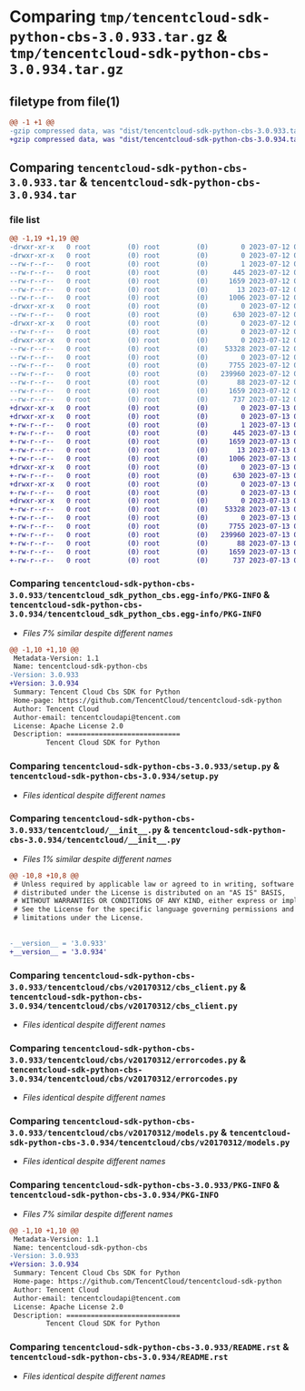 # Comparing `tmp/tencentcloud-sdk-python-cbs-3.0.933.tar.gz` & `tmp/tencentcloud-sdk-python-cbs-3.0.934.tar.gz`

## filetype from file(1)

```diff
@@ -1 +1 @@
-gzip compressed data, was "dist/tencentcloud-sdk-python-cbs-3.0.933.tar", last modified: Wed Jul 12 00:21:29 2023, max compression
+gzip compressed data, was "dist/tencentcloud-sdk-python-cbs-3.0.934.tar", last modified: Thu Jul 13 00:17:06 2023, max compression
```

## Comparing `tencentcloud-sdk-python-cbs-3.0.933.tar` & `tencentcloud-sdk-python-cbs-3.0.934.tar`

### file list

```diff
@@ -1,19 +1,19 @@
-drwxr-xr-x   0 root         (0) root         (0)        0 2023-07-12 00:21:29.000000 tencentcloud-sdk-python-cbs-3.0.933/
-drwxr-xr-x   0 root         (0) root         (0)        0 2023-07-12 00:21:29.000000 tencentcloud-sdk-python-cbs-3.0.933/tencentcloud_sdk_python_cbs.egg-info/
--rw-r--r--   0 root         (0) root         (0)        1 2023-07-12 00:21:29.000000 tencentcloud-sdk-python-cbs-3.0.933/tencentcloud_sdk_python_cbs.egg-info/dependency_links.txt
--rw-r--r--   0 root         (0) root         (0)      445 2023-07-12 00:21:29.000000 tencentcloud-sdk-python-cbs-3.0.933/tencentcloud_sdk_python_cbs.egg-info/SOURCES.txt
--rw-r--r--   0 root         (0) root         (0)     1659 2023-07-12 00:21:29.000000 tencentcloud-sdk-python-cbs-3.0.933/tencentcloud_sdk_python_cbs.egg-info/PKG-INFO
--rw-r--r--   0 root         (0) root         (0)       13 2023-07-12 00:21:29.000000 tencentcloud-sdk-python-cbs-3.0.933/tencentcloud_sdk_python_cbs.egg-info/top_level.txt
--rw-r--r--   0 root         (0) root         (0)     1006 2023-07-12 00:21:29.000000 tencentcloud-sdk-python-cbs-3.0.933/setup.py
-drwxr-xr-x   0 root         (0) root         (0)        0 2023-07-12 00:21:29.000000 tencentcloud-sdk-python-cbs-3.0.933/tencentcloud/
--rw-r--r--   0 root         (0) root         (0)      630 2023-07-12 00:21:29.000000 tencentcloud-sdk-python-cbs-3.0.933/tencentcloud/__init__.py
-drwxr-xr-x   0 root         (0) root         (0)        0 2023-07-12 00:21:29.000000 tencentcloud-sdk-python-cbs-3.0.933/tencentcloud/cbs/
--rw-r--r--   0 root         (0) root         (0)        0 2023-07-12 00:21:29.000000 tencentcloud-sdk-python-cbs-3.0.933/tencentcloud/cbs/__init__.py
-drwxr-xr-x   0 root         (0) root         (0)        0 2023-07-12 00:21:29.000000 tencentcloud-sdk-python-cbs-3.0.933/tencentcloud/cbs/v20170312/
--rw-r--r--   0 root         (0) root         (0)    53328 2023-07-12 00:21:29.000000 tencentcloud-sdk-python-cbs-3.0.933/tencentcloud/cbs/v20170312/cbs_client.py
--rw-r--r--   0 root         (0) root         (0)        0 2023-07-12 00:21:29.000000 tencentcloud-sdk-python-cbs-3.0.933/tencentcloud/cbs/v20170312/__init__.py
--rw-r--r--   0 root         (0) root         (0)     7755 2023-07-12 00:21:29.000000 tencentcloud-sdk-python-cbs-3.0.933/tencentcloud/cbs/v20170312/errorcodes.py
--rw-r--r--   0 root         (0) root         (0)   239960 2023-07-12 00:21:29.000000 tencentcloud-sdk-python-cbs-3.0.933/tencentcloud/cbs/v20170312/models.py
--rw-r--r--   0 root         (0) root         (0)       88 2023-07-12 00:21:29.000000 tencentcloud-sdk-python-cbs-3.0.933/setup.cfg
--rw-r--r--   0 root         (0) root         (0)     1659 2023-07-12 00:21:29.000000 tencentcloud-sdk-python-cbs-3.0.933/PKG-INFO
--rw-r--r--   0 root         (0) root         (0)      737 2023-07-12 00:21:29.000000 tencentcloud-sdk-python-cbs-3.0.933/README.rst
+drwxr-xr-x   0 root         (0) root         (0)        0 2023-07-13 00:17:06.000000 tencentcloud-sdk-python-cbs-3.0.934/
+drwxr-xr-x   0 root         (0) root         (0)        0 2023-07-13 00:17:06.000000 tencentcloud-sdk-python-cbs-3.0.934/tencentcloud_sdk_python_cbs.egg-info/
+-rw-r--r--   0 root         (0) root         (0)        1 2023-07-13 00:17:06.000000 tencentcloud-sdk-python-cbs-3.0.934/tencentcloud_sdk_python_cbs.egg-info/dependency_links.txt
+-rw-r--r--   0 root         (0) root         (0)      445 2023-07-13 00:17:06.000000 tencentcloud-sdk-python-cbs-3.0.934/tencentcloud_sdk_python_cbs.egg-info/SOURCES.txt
+-rw-r--r--   0 root         (0) root         (0)     1659 2023-07-13 00:17:06.000000 tencentcloud-sdk-python-cbs-3.0.934/tencentcloud_sdk_python_cbs.egg-info/PKG-INFO
+-rw-r--r--   0 root         (0) root         (0)       13 2023-07-13 00:17:06.000000 tencentcloud-sdk-python-cbs-3.0.934/tencentcloud_sdk_python_cbs.egg-info/top_level.txt
+-rw-r--r--   0 root         (0) root         (0)     1006 2023-07-13 00:17:06.000000 tencentcloud-sdk-python-cbs-3.0.934/setup.py
+drwxr-xr-x   0 root         (0) root         (0)        0 2023-07-13 00:17:06.000000 tencentcloud-sdk-python-cbs-3.0.934/tencentcloud/
+-rw-r--r--   0 root         (0) root         (0)      630 2023-07-13 00:17:06.000000 tencentcloud-sdk-python-cbs-3.0.934/tencentcloud/__init__.py
+drwxr-xr-x   0 root         (0) root         (0)        0 2023-07-13 00:17:06.000000 tencentcloud-sdk-python-cbs-3.0.934/tencentcloud/cbs/
+-rw-r--r--   0 root         (0) root         (0)        0 2023-07-13 00:17:06.000000 tencentcloud-sdk-python-cbs-3.0.934/tencentcloud/cbs/__init__.py
+drwxr-xr-x   0 root         (0) root         (0)        0 2023-07-13 00:17:06.000000 tencentcloud-sdk-python-cbs-3.0.934/tencentcloud/cbs/v20170312/
+-rw-r--r--   0 root         (0) root         (0)    53328 2023-07-13 00:17:06.000000 tencentcloud-sdk-python-cbs-3.0.934/tencentcloud/cbs/v20170312/cbs_client.py
+-rw-r--r--   0 root         (0) root         (0)        0 2023-07-13 00:17:06.000000 tencentcloud-sdk-python-cbs-3.0.934/tencentcloud/cbs/v20170312/__init__.py
+-rw-r--r--   0 root         (0) root         (0)     7755 2023-07-13 00:17:06.000000 tencentcloud-sdk-python-cbs-3.0.934/tencentcloud/cbs/v20170312/errorcodes.py
+-rw-r--r--   0 root         (0) root         (0)   239960 2023-07-13 00:17:06.000000 tencentcloud-sdk-python-cbs-3.0.934/tencentcloud/cbs/v20170312/models.py
+-rw-r--r--   0 root         (0) root         (0)       88 2023-07-13 00:17:06.000000 tencentcloud-sdk-python-cbs-3.0.934/setup.cfg
+-rw-r--r--   0 root         (0) root         (0)     1659 2023-07-13 00:17:06.000000 tencentcloud-sdk-python-cbs-3.0.934/PKG-INFO
+-rw-r--r--   0 root         (0) root         (0)      737 2023-07-13 00:17:06.000000 tencentcloud-sdk-python-cbs-3.0.934/README.rst
```

### Comparing `tencentcloud-sdk-python-cbs-3.0.933/tencentcloud_sdk_python_cbs.egg-info/PKG-INFO` & `tencentcloud-sdk-python-cbs-3.0.934/tencentcloud_sdk_python_cbs.egg-info/PKG-INFO`

 * *Files 7% similar despite different names*

```diff
@@ -1,10 +1,10 @@
 Metadata-Version: 1.1
 Name: tencentcloud-sdk-python-cbs
-Version: 3.0.933
+Version: 3.0.934
 Summary: Tencent Cloud Cbs SDK for Python
 Home-page: https://github.com/TencentCloud/tencentcloud-sdk-python
 Author: Tencent Cloud
 Author-email: tencentcloudapi@tencent.com
 License: Apache License 2.0
 Description: ============================
         Tencent Cloud SDK for Python
```

### Comparing `tencentcloud-sdk-python-cbs-3.0.933/setup.py` & `tencentcloud-sdk-python-cbs-3.0.934/setup.py`

 * *Files identical despite different names*

### Comparing `tencentcloud-sdk-python-cbs-3.0.933/tencentcloud/__init__.py` & `tencentcloud-sdk-python-cbs-3.0.934/tencentcloud/__init__.py`

 * *Files 1% similar despite different names*

```diff
@@ -10,8 +10,8 @@
 # Unless required by applicable law or agreed to in writing, software
 # distributed under the License is distributed on an "AS IS" BASIS,
 # WITHOUT WARRANTIES OR CONDITIONS OF ANY KIND, either express or implied.
 # See the License for the specific language governing permissions and
 # limitations under the License.
 
 
-__version__ = '3.0.933'
+__version__ = '3.0.934'
```

### Comparing `tencentcloud-sdk-python-cbs-3.0.933/tencentcloud/cbs/v20170312/cbs_client.py` & `tencentcloud-sdk-python-cbs-3.0.934/tencentcloud/cbs/v20170312/cbs_client.py`

 * *Files identical despite different names*

### Comparing `tencentcloud-sdk-python-cbs-3.0.933/tencentcloud/cbs/v20170312/errorcodes.py` & `tencentcloud-sdk-python-cbs-3.0.934/tencentcloud/cbs/v20170312/errorcodes.py`

 * *Files identical despite different names*

### Comparing `tencentcloud-sdk-python-cbs-3.0.933/tencentcloud/cbs/v20170312/models.py` & `tencentcloud-sdk-python-cbs-3.0.934/tencentcloud/cbs/v20170312/models.py`

 * *Files identical despite different names*

### Comparing `tencentcloud-sdk-python-cbs-3.0.933/PKG-INFO` & `tencentcloud-sdk-python-cbs-3.0.934/PKG-INFO`

 * *Files 7% similar despite different names*

```diff
@@ -1,10 +1,10 @@
 Metadata-Version: 1.1
 Name: tencentcloud-sdk-python-cbs
-Version: 3.0.933
+Version: 3.0.934
 Summary: Tencent Cloud Cbs SDK for Python
 Home-page: https://github.com/TencentCloud/tencentcloud-sdk-python
 Author: Tencent Cloud
 Author-email: tencentcloudapi@tencent.com
 License: Apache License 2.0
 Description: ============================
         Tencent Cloud SDK for Python
```

### Comparing `tencentcloud-sdk-python-cbs-3.0.933/README.rst` & `tencentcloud-sdk-python-cbs-3.0.934/README.rst`

 * *Files identical despite different names*

